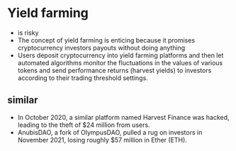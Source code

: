 
# Yield farming 

* is risky
* The concept of yield farming is enticing because it promises cryptocurrency investors payouts without doing anything
* Users deposit cryptocurrency into yield farming platforms and then let automated algorithms monitor the fluctuations in the values of various tokens and send performance returns (harvest yields) to investors according to their trading threshold settings.

## similar
* In October 2020, a similar platform named Harvest Finance was hacked, leading to the theft of $24 million from users.
* AnubisDAO, a fork of OlympusDAO, pulled a rug on investors in November 2021, losing roughly $57 million in Ether (ETH).